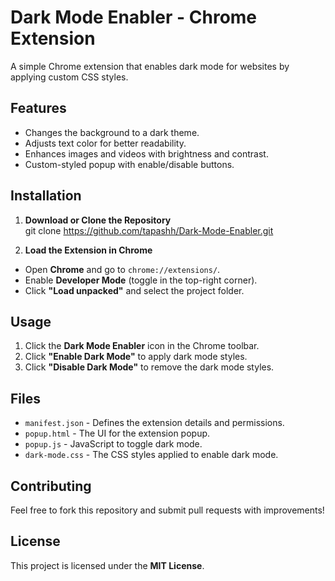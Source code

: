 # Dark Mode Enabler - Chrome Extension  

A simple Chrome extension that enables dark mode for websites by applying custom CSS styles.

## Features  
- Changes the background to a dark theme.  
- Adjusts text color for better readability.  
- Enhances images and videos with brightness and contrast.  
- Custom-styled popup with enable/disable buttons.  

## Installation  

1. **Download or Clone the Repository**  
git clone https://github.com/tapashh/Dark-Mode-Enabler.git

2. **Load the Extension in Chrome**  
- Open **Chrome** and go to `chrome://extensions/`.  
- Enable **Developer Mode** (toggle in the top-right corner).  
- Click **"Load unpacked"** and select the project folder.  

## Usage  

1. Click the **Dark Mode Enabler** icon in the Chrome toolbar.  
2. Click **"Enable Dark Mode"** to apply dark mode styles.  
3. Click **"Disable Dark Mode"** to remove the dark mode styles.  

## Files  

- `manifest.json` - Defines the extension details and permissions.  
- `popup.html` - The UI for the extension popup.  
- `popup.js` - JavaScript to toggle dark mode.  
- `dark-mode.css` - The CSS styles applied to enable dark mode.  

## Contributing  
Feel free to fork this repository and submit pull requests with improvements!  

## License  
This project is licensed under the **MIT License**.  
